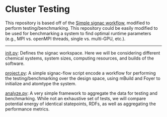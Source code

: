 # Cluster Testing

This repository is based off of the [Simple signac workflow](https://github.com/chrisiacovella/simple_signac_workflow), modified to perform testing/benchmarking. This repository could be easily modified to be used for benchmarking a system to find optimal runtime parameters (e.g., MPI vs. openMPI threads, single vs. multi-GPU, etc.). 


------


[init.py](init.py): Defines the signac workspace.  Here we will be considering different chemical systems, system sizes, computing resources, and builds of the software.

[project.py](project.py): A simple signac-flow script encode a workflow for performing the testing/benchmarking over the design space, using mBuild and Foyer to initialize and atomtype the system. 

[analyze.py](analyze.py): A very simple framework to aggregate the data for testing and benchmarking.  While not an exhaustive set of tests, we will compare potential energy of identical statepoints, RDFs, as well as aggregating the performance metrics.  
